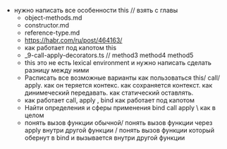 - нужно написать все особенности this // взять с главы
    - object-methods.md
    - constructor.md
    - reference-type.md
    - https://habr.com/ru/post/464163/
    - как работает под капотом this
    - _9-call-apply-decorators.ts // method3 method4 method5
    - this это не есть lexical environment и нужно написать сделать разницу между ними
    - Расписать все возможные варианты как пользоваться this/ call/ apply. как он теряется контекс. как сохраняется
      контекст. как динимеческий передавать. как статический оставлять.
    - как работает call, apply , bind как работает под капотом
    - Найти определения и сферы применения bind call apply \\ как в целом
    - понять вызов функции обычной/ понять вызов функции через apply внутри другой функции / понять вызов функции
      который обернут в bind и вызывается внутри другой функции
